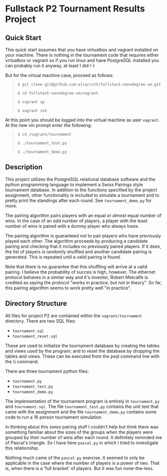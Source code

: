 
# Fullstack P2 Tournament Results Project

## Quick Start

This quick start assumes that you have virtualbox and vagrant installed
on your machine.  There is nothing in the tournament code that requires
either virtualbox or vagrant so if you run linux and have PostgreSQL
installed you can probably run it anyway, at least I did !-)

But for the virtual machine case, proceed as follows:

> `$ git clone git@github.com:alcarruth/fullstack-nanodegree-vm.git`
>
> `$ cd fullstack-nanodegree-vm/vagrant`
>
> `$ vagrant up`
>
> `$ vagrant ssh`

At this point you should be logged into the virtual machine
as user `vagrant`.  At the new vm prompt enter the following:

> `$ cd /vagrant/tournament`
>
> `$ ./tournament_test.py`
>
> `$ ./tournament_demo.py`

## Description 

This project utilizes the PostgreSQL relational database software and
the python programming language to implement a Swiss Pairings style
tournament database. In addition to the functions specified by the
project assignment, other functionality is included to simulate a
tournament and to pretty print the standings after each round.  See
`tournament_demo.py` for more.

The pairing algorithm pairs players with an equal or almost equal
number of wins.  In the case of an odd number of players, a player
with the least number of wins is paired with a dummy player who always
loses.

The pairing algorithm is guaranteed not to pair players who have
previously played each other.  The algorithm proceeds by producing a
candidate pairing and checking that it includes no previously paired
players.  If it does, the list of players is randomly shuffled and
another candidate pairing is generated.  This is repeated until a
valid pairing is found.

Note that there is no guarantee that this shuffling will arrive at a
valid pairing.  I believe the probability of succes is high, however.
The ethernet protocol behaves in a similar way and it's inventor,
Robert Metcalfe is credited as saying the protocol "works in practice,
but not in theory".  So far, this pairing algorithm seems to work
pretty well "in practice".

## Directory Structure

All files for project P2 are contained within the `vagrant/tournament`
directory.  There are two SQL files:

 * `tournament.sql`
 * `tournament_reset.sql`

These are used to initialize the tournament database by creating the 
tables and views used by the program; and to reset the database by dropping
the tables and views. These can be executed from the psql command line with 
the \i command.

There are three tournament python files:

 * `tournament.py`
 * `tournament_test.py`
 * `tournament_demo.py`

The implementation of the tournament program is entirely in
`tournament.py` and `tournament.sql`.  The file `tournament_test.py`
contains the unit test that came with the assignment and the file
`tournament_demo.py` contains some code to run a 16 person tournament
simulation.

In thinking about this swiss pairing stuff I couldn't help but think
there was something familiar about the sizes of the groups when the 
players were grouped by their number of wins after each round.  It 
definitely reminded me of Pascal's triangle.  So I have here `pascal.py`
in which I tried to investigate this relationship.

Nothing much came of the `pascal.py` exercise.  It seemed to only be
applicable in the case where the number of players is a power of two.
That is, when there is a 'full bracket' of players.  But it was fun
none-the-less.
